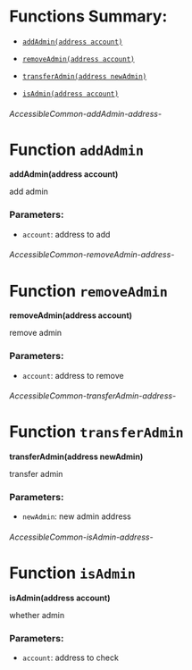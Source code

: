 # Functions Summary:

- [`addAdmin(address account)`](#AccessibleCommon-addAdmin-address-)

- [`removeAdmin(address account)`](#AccessibleCommon-removeAdmin-address-)

- [`transferAdmin(address newAdmin)`](#AccessibleCommon-transferAdmin-address-)

- [`isAdmin(address account)`](#AccessibleCommon-isAdmin-address-)

###### *AccessibleCommon-addAdmin-address-*

# Function `addAdmin`

**addAdmin(address account)**

add admin

### Parameters:

- `account`:  address to add

###### *AccessibleCommon-removeAdmin-address-*

# Function `removeAdmin`

**removeAdmin(address account)**

remove admin

### Parameters:

- `account`:  address to remove

###### *AccessibleCommon-transferAdmin-address-*

# Function `transferAdmin`

**transferAdmin(address newAdmin)**

transfer admin

### Parameters:

- `newAdmin`: new admin address

###### *AccessibleCommon-isAdmin-address-*

# Function `isAdmin`

**isAdmin(address account)**

whether admin

### Parameters:

- `account`:  address to check
